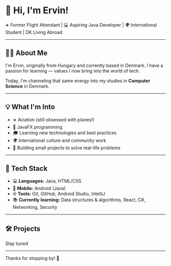 # 👋 Hi, I'm Ervin!

✈️ Former Flight Attendant | 💻 Aspiring Java Developer | 🌍 International Student | DK Living Abroad

---

## 👨‍💼 About Me

I'm Ervin, originally from Hungary and currently based in Denmark. I have a passion for learning — values I now bring into the world of tech.

Today, I'm channeling that same energy into my studies in **Computer Science** in Denmark.

---

## 💡 What I'm Into

- ✈️ Aviation (still obsessed with planes!)
- 📱 JavaFX programming
- 🎓 Learning new technologies and best practices
- 🌍 International culture and community work
- 🔧 Building small projects to solve real-life problems

---

## 🔧 Tech Stack

- 💻 **Languages:** Java, HTML/CSS
- 📱 **Mobile:** Android (Java)
- 🌐 **Tools:** Git, GitHub, Android Studio, IntelliJ
- 📚 **Currently learning:** Data structures & algorithms, React, C#, Networking, Security

---

## 🛠️ Projects

Stay tuned

---

Thanks for stopping by! 🚀

<!--
**ervinhun/ervinhun** is a ✨ _special_ ✨ repository because its `README.md` (this file) appears on your GitHub profile.

Here are some ideas to get you started:

- 🔭 I’m currently working on ...
- 🌱 I’m currently learning ...
- 👯 I’m looking to collaborate on ...
- 🤔 I’m looking for help with ...
- 💬 Ask me about ...
- 📫 How to reach me: ...
- 😄 Pronouns: ...
- ⚡ Fun fact: ...
-->
